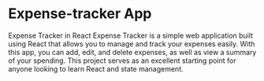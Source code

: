# Expense-tracker App

Expense Tracker in React
Expense Tracker is a simple web application built using React that allows you to manage and track your expenses easily. With this app, you can add, edit, and delete expenses, as well as view a summary of your spending. This project serves as an excellent starting point for anyone looking to learn React and state management.
